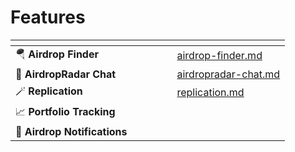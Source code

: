# Features



<table data-card-size="large" data-view="cards" data-full-width="false"><thead><tr><th></th><th data-hidden></th><th data-hidden></th><th data-hidden data-type="content-ref"></th><th data-hidden data-type="files"></th><th data-hidden data-card-target data-type="content-ref"></th></tr></thead><tbody><tr><td><span data-gb-custom-inline data-tag="emoji" data-code="1fa82">🪂</span> <strong>Airdrop Finder</strong></td><td></td><td></td><td></td><td></td><td><a href="airdrop-finder.md">airdrop-finder.md</a></td></tr><tr><td><span data-gb-custom-inline data-tag="emoji" data-code="1f4ac">💬</span> <strong>AirdropRadar Chat</strong></td><td></td><td></td><td></td><td></td><td><a href="airdropradar-chat.md">airdropradar-chat.md</a></td></tr><tr><td><span data-gb-custom-inline data-tag="emoji" data-code="1fa84">🪄</span> <strong>Replication</strong></td><td></td><td></td><td></td><td></td><td><a href="replication.md">replication.md</a></td></tr><tr><td><span data-gb-custom-inline data-tag="emoji" data-code="1f4c8">📈</span> <strong>Portfolio Tracking</strong></td><td></td><td></td><td></td><td></td><td></td></tr><tr><td><span data-gb-custom-inline data-tag="emoji" data-code="1f514">🔔</span> <strong>Airdrop Notifications</strong></td><td></td><td></td><td></td><td></td><td></td></tr></tbody></table>
